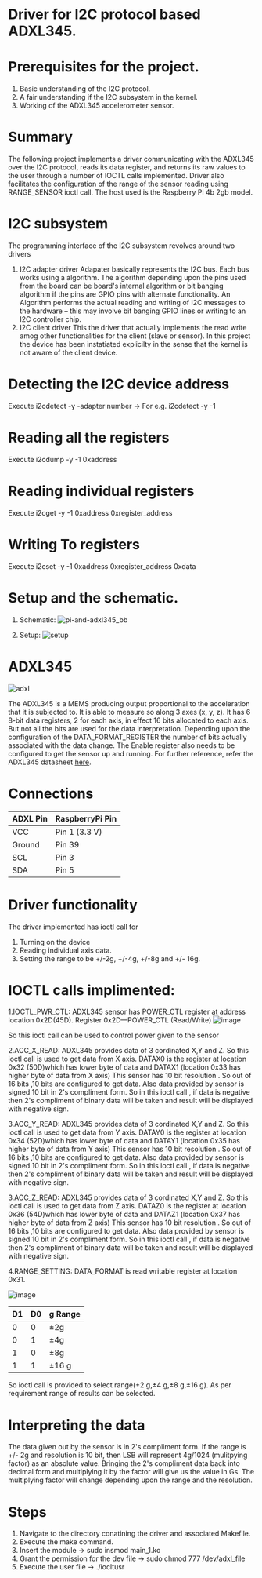 # Driver for I2C protocol based ADXL345.
# Prerequisites for the project.
1. Basic understanding of the I2C protocol.
2. A fair understanding if the I2C subsystem in the kernel.
3. Working of the ADXL345 accelerometer sensor.

# Summary
The following project implements a driver communicating with the ADXL345 over the I2C protocol, reads its data register, and returns its raw values to the user through a number of IOCTL calls implemented. Driver also facilitates the configuration of the range of the sensor reading using RANGE_SENSOR ioctl call. The host used is the Raspberry Pi 4b 2gb model.

# I2C subsystem
The programming interface of the I2C subsystem revolves around two drivers
1. I2C adapter driver
    Adapater basically represents the I2C bus. Each bus works using a algorithm. The algorithm depending upon the pins used from the board can be board's internal algorithm or bit banging algorithm if the pins are GPIO pins with alternate functionality. An Algorithm performs the actual reading and writing of I2C messages to the hardware –
this may involve bit banging GPIO lines or writing to an I2C controller chip.
2. I2C client driver
    This the driver that actually implements the read write amog other functionalities for the client (slave or sensor). In this project the device has been instatiated explicilty in the sense that the kernel is not aware of the client device.
   
# Detecting the I2C device address
  Execute i2cdetect -y -adapter number   ->   For e.g. i2cdetect -y -1
 
# Reading all the registers
  Execute i2cdump -y -1 0xaddress
 
# Reading individual registers
  Execute i2cget -y -1 0xaddress 0xregister_address
 
# Writing To registers
  Execute i2cset -y -1 0xaddress 0xregister_address 0xdata
 
# Setup and the schematic.

1. Schematic:
![pi-and-adxl345_bb](https://user-images.githubusercontent.com/91187838/145357740-37398451-7328-43cf-84fe-7c67c9a6c738.png)

2. Setup:
![setup](https://user-images.githubusercontent.com/91187838/145377385-9f25f36f-8d52-49bd-8dc5-9a8e98d3cebf.jpg)


# ADXL345
![adxl](https://user-images.githubusercontent.com/91187838/145358122-29aeb078-308e-4756-be4e-f8dad8ddb12b.jpg)

The ADXL345 is a MEMS producing output proportional to the acceleration that it is subjected to. It is able to measure so along 3 axes (x, y, z). It has 6 8-bit data registers, 2 for each axis, in effect 16 bits allocated to each axis. But not all the bits are used for the data interpretation. Depending upon the configuration of the DATA_FORMAT_REGISTER the number of bits actually associated with the data change. The Enable register also needs to be configured to get the sensor up and running. For further reference, refer the ADXL345 datasheet [here](https://www.alldatasheet.com/view.jsp?Searchword=Adxl345%20datasheet&gclid=CjwKCAiA78aNBhAlEiwA7B76p7tAyBbKxHDv3296kI4oela5oAmEqQoyKUQxXYYmcrXFbaS1P5yjVRoCPIIQAvD_BwE).


# Connections
| ADXL Pin | RaspberryPi Pin |
  | --- | --- |
  | VCC | Pin 1 (3.3 V)|
  | Ground | Pin 39 |
  | SCL | Pin 3 |
  | SDA | Pin 5|
 
# Driver functionality
The driver implemented has ioctl call for
1. Turning on the device
2. Reading individual axis data.
3. Setting the range to be +/-2g, +/-4g, +/-8g and +/- 16g.

# IOCTL calls implimented:
1.IOCTL_PWR_CTL:
ADXL345 sensor has POWER_CTL register at address location 0x2D(45D).
Register 0x2D—POWER_CTL (Read/Write)
![image](https://user-images.githubusercontent.com/91187838/145367019-5cd9ed45-9493-424c-a630-c74afd8c6630.png)

 

So this ioctl call can be used to control power given to the sensor

2.ACC_X_READ:
ADXL345 provides data of 3 cordinated X,Y and Z.
So this ioctl call is used to get data from X axis.
DATAX0 is the register at location 0x32 (50D)which has lower byte of data and DATAX1 (location 0x33 has higher byte of data from X axis)
This sensor has 10 bit resolution . So out of 16 bits ,10 bits are configured to get data.
Also data provided by sensor is signed 10 bit in 2's compliment form. So in this ioctl call , if data is negative then 2's compliment of binary data will be taken and result will be displayed with negative sign.
 
 3.ACC_Y_READ:
ADXL345 provides data of 3 cordinated X,Y and Z.
So this ioctl call is used to get data from Y axis.
DATAY0 is the register at location 0x34 (52D)which has lower byte of data and DATAY1 (location 0x35 has higher byte of data from Y axis)
This sensor has 10 bit resolution . So out of 16 bits ,10 bits are configured to get data.
Also data provided by sensor is signed 10 bit in 2's compliment form. So in this ioctl call , if data is negative then 2's compliment of binary data will be taken and result will be displayed with negative sign.

 3.ACC_Z_READ:
ADXL345 provides data of 3 cordinated X,Y and Z.
So this ioctl call is used to get data from Z axis.
DATAZ0 is the register at location 0x36 (54D)which has lower byte of data and DATAZ1 (location 0x37 has higher byte of data from Z axis)
This sensor has 10 bit resolution . So out of 16 bits ,10 bits are configured to get data.
Also data provided by sensor is signed 10 bit in 2's compliment form. So in this ioctl call , if data is negative then 2's compliment of binary data will be taken and result will be displayed with negative sign.

4.RANGE_SETTING:
DATA_FORMAT is read writable register at location 0x31.

![image](https://user-images.githubusercontent.com/91187838/145367162-aa5a3680-5fd7-49f3-97b9-48eb09773917.png)



 | D1 | D0 | g Range |
 |---|---|---|
| 0 | 0 | ±2g |
| 0 | 1 | ±4g |
| 1 | 0 | ±8g |
| 1 | 1 | ±16 g |

So ioctl call is provided to select range(±2 g,±4 g,±8 g,±16 g).
As per requirement range of results can be selected.

# Interpreting the data
  The data given out by the sensor is in 2's compliment form. If the range is +/- 2g and resolution is 10 bit, then LSB will represent 4g/1024 (mulitpying factor) as an absolute value. Bringing the 2's compliment data back into decimal form and multiplying it by the factor will give us the value in Gs. The multiplying factor will change depending upon the range and the resolution.
 
# Steps
1. Navigate to the directory conatining the driver and associated Makefile.
2. Execute the make command.
3. Insert the module -> sudo insmod main_1.ko
4. Grant the permission for the dev file -> sudo chmod 777 /dev/adxl_file
5. Execute the user file -> ./iocltusr
